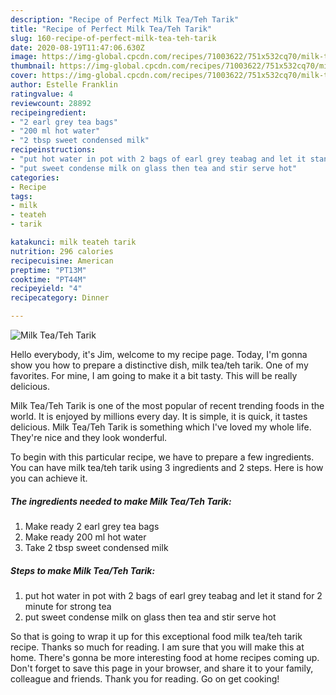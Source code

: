 ```yaml
---
description: "Recipe of Perfect Milk Tea/Teh Tarik"
title: "Recipe of Perfect Milk Tea/Teh Tarik"
slug: 160-recipe-of-perfect-milk-tea-teh-tarik
date: 2020-08-19T11:47:06.630Z
image: https://img-global.cpcdn.com/recipes/71003622/751x532cq70/milk-teateh-tarik-recipe-main-photo.jpg
thumbnail: https://img-global.cpcdn.com/recipes/71003622/751x532cq70/milk-teateh-tarik-recipe-main-photo.jpg
cover: https://img-global.cpcdn.com/recipes/71003622/751x532cq70/milk-teateh-tarik-recipe-main-photo.jpg
author: Estelle Franklin
ratingvalue: 4
reviewcount: 28892
recipeingredient:
- "2 earl grey tea bags"
- "200 ml hot water"
- "2 tbsp sweet condensed milk"
recipeinstructions:
- "put hot water in pot with 2 bags of earl grey teabag and let it stand for 2 minute for strong tea"
- "put sweet condense milk on glass then tea and stir serve hot"
categories:
- Recipe
tags:
- milk
- teateh
- tarik

katakunci: milk teateh tarik 
nutrition: 296 calories
recipecuisine: American
preptime: "PT13M"
cooktime: "PT44M"
recipeyield: "4"
recipecategory: Dinner

---
```



![Milk Tea/Teh Tarik](https://img-global.cpcdn.com/recipes/71003622/751x532cq70/milk-teateh-tarik-recipe-main-photo.jpg)

Hello everybody, it's Jim, welcome to my recipe page. Today, I'm gonna show you how to prepare a distinctive dish, milk tea/teh tarik. One of my favorites. For mine, I am going to make it a bit tasty. This will be really delicious.

Milk Tea/Teh Tarik is one of the most popular of recent trending foods in the world. It is enjoyed by millions every day. It is simple, it is quick, it tastes delicious. Milk Tea/Teh Tarik is something which I've loved my whole life. They're nice and they look wonderful.




To begin with this particular recipe, we have to prepare a few ingredients. You can have milk tea/teh tarik using 3 ingredients and 2 steps. Here is how you can achieve it.

<!--inarticleads1-->

##### The ingredients needed to make Milk Tea/Teh Tarik:

1. Make ready 2 earl grey tea bags
1. Make ready 200 ml hot water
1. Take 2 tbsp sweet condensed milk




<!--inarticleads2-->

##### Steps to make Milk Tea/Teh Tarik:

1. put hot water in pot with 2 bags of earl grey teabag and let it stand for 2 minute for strong tea
1. put sweet condense milk on glass then tea and stir serve hot




So that is going to wrap it up for this exceptional food milk tea/teh tarik recipe. Thanks so much for reading. I am sure that you will make this at home. There's gonna be more interesting food at home recipes coming up. Don't forget to save this page in your browser, and share it to your family, colleague and friends. Thank you for reading. Go on get cooking!
